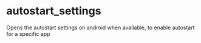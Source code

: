 # autostart_settings
Opens the autostart settings on android when available, to enable autostart for a specific app
